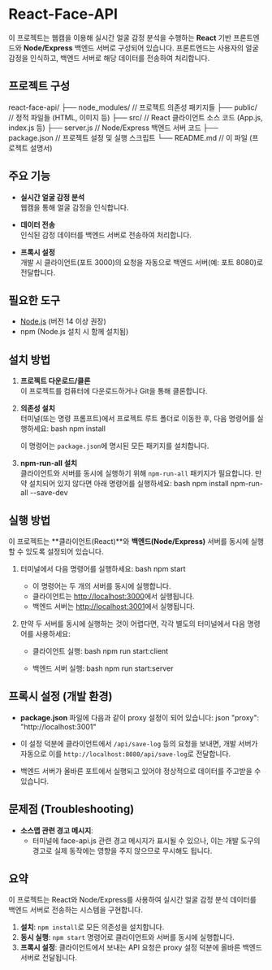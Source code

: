
# React-Face-API

이 프로젝트는 웹캠을 이용해 실시간 얼굴 감정 분석을 수행하는 **React** 기반 프론트엔드와 **Node/Express** 백엔드 서버로 구성되어 있습니다. 프론트엔드는 사용자의 얼굴 감정을 인식하고, 백엔드 서버로 해당 데이터를 전송하여 처리합니다.

## 프로젝트 구성


react-face-api/
├── node_modules/         // 프로젝트 의존성 패키지들
├── public/               // 정적 파일들 (HTML, 이미지 등)
├── src/                  // React 클라이언트 소스 코드 (App.js, index.js 등)
├── server.js             // Node/Express 백엔드 서버 코드
├── package.json          // 프로젝트 설정 및 실행 스크립트
└── README.md             // 이 파일 (프로젝트 설명서)


## 주요 기능

- **실시간 얼굴 감정 분석**  
  웹캠을 통해 얼굴 감정을 인식합니다.
  
- **데이터 전송**  
  인식된 감정 데이터를 백엔드 서버로 전송하여 처리합니다.

- **프록시 설정**  
  개발 시 클라이언트(포트 3000)의 요청을 자동으로 백엔드 서버(예: 포트 8080)로 전달합니다.

## 필요한 도구

- [Node.js](https://nodejs.org/) (버전 14 이상 권장)
- npm (Node.js 설치 시 함께 설치됨)

## 설치 방법

1. **프로젝트 다운로드/클론**  
   이 프로젝트를 컴퓨터에 다운로드하거나 Git을 통해 클론합니다.

2. **의존성 설치**  
   터미널(또는 명령 프롬프트)에서 프로젝트 루트 폴더로 이동한 후, 다음 명령어를 실행하세요:
   bash
   npm install
   
   이 명령어는 `package.json`에 명시된 모든 패키지를 설치합니다.

3. **npm-run-all 설치**  
   클라이언트와 서버를 동시에 실행하기 위해 `npm-run-all` 패키지가 필요합니다. 만약 설치되어 있지 않다면 아래 명령어를 실행하세요:
   bash
   npm install npm-run-all --save-dev
   

## 실행 방법

이 프로젝트는 **클라이언트(React)**와 **백엔드(Node/Express)** 서버를 동시에 실행할 수 있도록 설정되어 있습니다.

1. 터미널에서 다음 명령어를 실행하세요:
   bash
   npm start
   
   - 이 명령어는 두 개의 서버를 동시에 실행합니다.
   - 클라이언트는 [http://localhost:3000](http://localhost:3000)에서 실행됩니다.
   - 백엔드 서버는 [http://localhost:3001](http://localhost:3001)에서 실행됩니다.

2. 만약 두 서버를 동시에 실행하는 것이 어렵다면, 각각 별도의 터미널에서 다음 명령어를 사용하세요:
   - 클라이언트 실행:
     bash
     npm run start:client
     
   - 백엔드 서버 실행:
     bash
     npm run start:server
     

## 프록시 설정 (개발 환경)

- **package.json** 파일에 다음과 같이 proxy 설정이 되어 있습니다:
  json
  "proxy": "http://localhost:3001"
  
- 이 설정 덕분에 클라이언트에서 `/api/save-log` 등의 요청을 보내면, 개발 서버가 자동으로 이를 `http://localhost:8080/api/save-log`로 전달합니다.
- 백엔드 서버가 올바른 포트에서 실행되고 있어야 정상적으로 데이터를 주고받을 수 있습니다.

## 문제점 (Troubleshooting)

- **소스맵 관련 경고 메시지**:  
  - 터미널에 face-api.js 관련 경고 메시지가 표시될 수 있으나, 이는 개발 도구의 경고로 실제 동작에는 영향을 주지 않으므로 무시해도 됩니다.

## 요약

이 프로젝트는 React와 Node/Express를 사용하여 실시간 얼굴 감정 분석 데이터를 백엔드 서버로 전송하는 시스템을 구현합니다.  
1. **설치**: `npm install`로 모든 의존성을 설치합니다.  
2. **동시 실행**: `npm start` 명령어로 클라이언트와 서버를 동시에 실행합니다.  
3. **프록시 설정**: 클라이언트에서 보내는 API 요청은 proxy 설정 덕분에 올바른 백엔드 서버로 전달됩니다.

